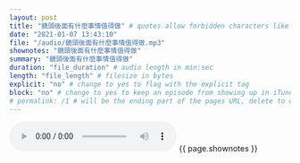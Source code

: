 ```yaml
---
layout: post
title: "鏡頭後面有什麼事情值得做" # quotes allow forbidden characters like the colon
date: "2021-01-07 13:43:10"
file: "/audio/鏡頭後面有什麼事情值得做.mp3"
shownotes: "鏡頭後面有什麼事情值得做"
summary: "鏡頭後面有什麼事情值得做"
duration: "file_duration" # audio length in min:sec
length: "file_length" # filesize in bytes
explicit: "no" # change to yes to flag with the explicit tag
block: "no" # change to yes to keep an episode from showing up in iTunes
# permalink: /1 # will be the ending part of the pages URL, delete to default to the title
---
```


<audio controls>
<source src="{{site.url}}{{site.baseurl}}{{ page.file }}" type="audio/x-mp3">
Your browser does not support the audio element.
</audio>
{{ page.shownotes }}

